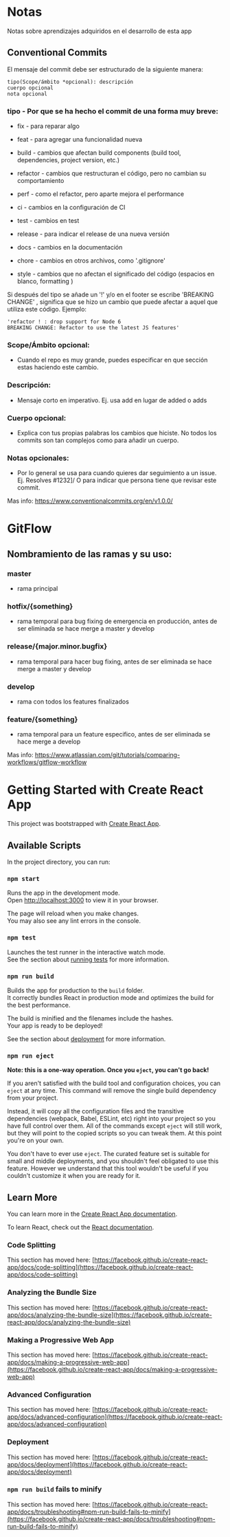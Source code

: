 # Notas

Notas sobre aprendizajes adquiridos en el desarrollo de esta app

## Conventional Commits

El mensaje del commit debe ser estructurado de la siguiente manera:

`tipo(Scope/ámbito *opcional): descripción`\
`cuerpo opcional`\
`nota opcional`

### tipo - Por que se ha hecho el commit de una forma muy breve:
   - fix - para reparar algo

   - feat - para agregar una funcionalidad nueva

   - build - cambios que afectan build components (build tool, dependencies, project version, etc.)

   - refactor - cambios que restructuran el código, pero no cambian su comportamiento

   - perf - como el refactor, pero aparte mejora el performance

   - ci - cambios en la configuración de CI

   - test - cambios en test

   - release - para indicar el release de una nueva versión

   - docs - cambios en la documentación

   - chore - cambios en otros archivos, como '.gitignore'

   - style - cambios que no afectan el significado del código (espacios en blanco, formatting )

Si después del tipo se añade un '!' y/o en el footer se escribe 'BREAKING CHANGE' , significa que se hizo un cambio que puede afectar a aquel que utiliza este código. 
Ejemplo: 

`'refactor ! : drop support for Node 6`\
`BREAKING CHANGE: Refactor to use the latest JS features'`

### Scope/Ámbito opcional:
- Cuando el repo es muy grande, puedes especificar en que sección estas haciendo este cambio.

### Descripción: 
- Mensaje corto en imperativo. Ej. usa add en lugar de added o adds

### Cuerpo opcional:
- Explica con tus propias palabras los cambios que hiciste. No todos los commits son tan complejos como para añadir un cuerpo.

### Notas opcionales:
- Por lo general se usa para cuando quieres dar seguimiento a un issue. Ej. Resolves #1232]/
O para indicar que persona tiene que revisar este commit.

Mas info: https://www.conventionalcommits.org/en/v1.0.0/


# GitFlow

## Nombramiento de las ramas y su uso:
### master 
- rama principal
### hotfix/{something} 
- rama temporal para bug fixing de emergencia en producción, antes de ser eliminada se hace merge a master y develop
### release/{major.minor.bugfix} 
- rama temporal para hacer bug fixing, antes de ser eliminada se hace merge a master y develop
### develop 
- rama con todos los features finalizados
### feature/{something} 
- rama temporal para un feature especifico, antes de ser eliminada se hace merge a develop

Mas info: https://www.atlassian.com/git/tutorials/comparing-workflows/gitflow-workflow




# Getting Started with Create React App

This project was bootstrapped with [Create React App](https://github.com/facebook/create-react-app).

## Available Scripts

In the project directory, you can run:

### `npm start`

Runs the app in the development mode.\
Open [http://localhost:3000](http://localhost:3000) to view it in your browser.

The page will reload when you make changes.\
You may also see any lint errors in the console.

### `npm test`

Launches the test runner in the interactive watch mode.\
See the section about [running tests](https://facebook.github.io/create-react-app/docs/running-tests) for more information.

### `npm run build`

Builds the app for production to the `build` folder.\
It correctly bundles React in production mode and optimizes the build for the best performance.

The build is minified and the filenames include the hashes.\
Your app is ready to be deployed!

See the section about [deployment](https://facebook.github.io/create-react-app/docs/deployment) for more information.

### `npm run eject`

**Note: this is a one-way operation. Once you `eject`, you can't go back!**

If you aren't satisfied with the build tool and configuration choices, you can `eject` at any time. This command will remove the single build dependency from your project.

Instead, it will copy all the configuration files and the transitive dependencies (webpack, Babel, ESLint, etc) right into your project so you have full control over them. All of the commands except `eject` will still work, but they will point to the copied scripts so you can tweak them. At this point you're on your own.

You don't have to ever use `eject`. The curated feature set is suitable for small and middle deployments, and you shouldn't feel obligated to use this feature. However we understand that this tool wouldn't be useful if you couldn't customize it when you are ready for it.

## Learn More

You can learn more in the [Create React App documentation](https://facebook.github.io/create-react-app/docs/getting-started).

To learn React, check out the [React documentation](https://reactjs.org/).

### Code Splitting

This section has moved here: [https://facebook.github.io/create-react-app/docs/code-splitting](https://facebook.github.io/create-react-app/docs/code-splitting)

### Analyzing the Bundle Size

This section has moved here: [https://facebook.github.io/create-react-app/docs/analyzing-the-bundle-size](https://facebook.github.io/create-react-app/docs/analyzing-the-bundle-size)

### Making a Progressive Web App

This section has moved here: [https://facebook.github.io/create-react-app/docs/making-a-progressive-web-app](https://facebook.github.io/create-react-app/docs/making-a-progressive-web-app)

### Advanced Configuration

This section has moved here: [https://facebook.github.io/create-react-app/docs/advanced-configuration](https://facebook.github.io/create-react-app/docs/advanced-configuration)

### Deployment

This section has moved here: [https://facebook.github.io/create-react-app/docs/deployment](https://facebook.github.io/create-react-app/docs/deployment)

### `npm run build` fails to minify

This section has moved here: [https://facebook.github.io/create-react-app/docs/troubleshooting#npm-run-build-fails-to-minify](https://facebook.github.io/create-react-app/docs/troubleshooting#npm-run-build-fails-to-minify)
